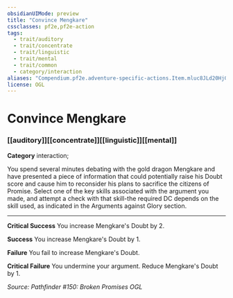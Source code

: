 ```yaml
---
obsidianUIMode: preview
title: "Convince Mengkare"
cssclasses: pf2e,pf2e-action
tags:
  - trait/auditory
  - trait/concentrate
  - trait/linguistic
  - trait/mental
  - trait/common
  - category/interaction
aliases: "Compendium.pf2e.adventure-specific-actions.Item.mluc8JLd20HjGrqu"
license: OGL
---
```

# Convince Mengkare

### [[auditory]][[concentrate]][[linguistic]][[mental]]

**Category** interaction; 




You spend several minutes debating with the gold dragon Mengkare and have presented a piece of information that could potentially raise his Doubt score and cause him to reconsider his plans to sacrifice the citizens of Promise. Select one of the key skills associated with the argument you made, and attempt a check with that skill-the required DC depends on the skill used, as indicated in the Arguments against Glory section.

* * *

**Critical Success** You increase Mengkare's Doubt by 2.

**Success** You increase Mengkare's Doubt by 1.

**Failure** You fail to increase Mengkare's Doubt.

**Critical Failure** You undermine your argument. Reduce Mengkare's Doubt by 1.

*Source: Pathfinder #150: Broken Promises*
*OGL*